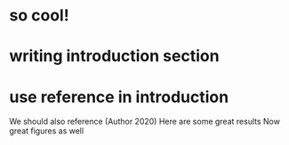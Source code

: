 # so cool!
# writing introduction section
# use reference in introduction
We should also reference (Author 2020)
Here are some great results
Now great figures as well
